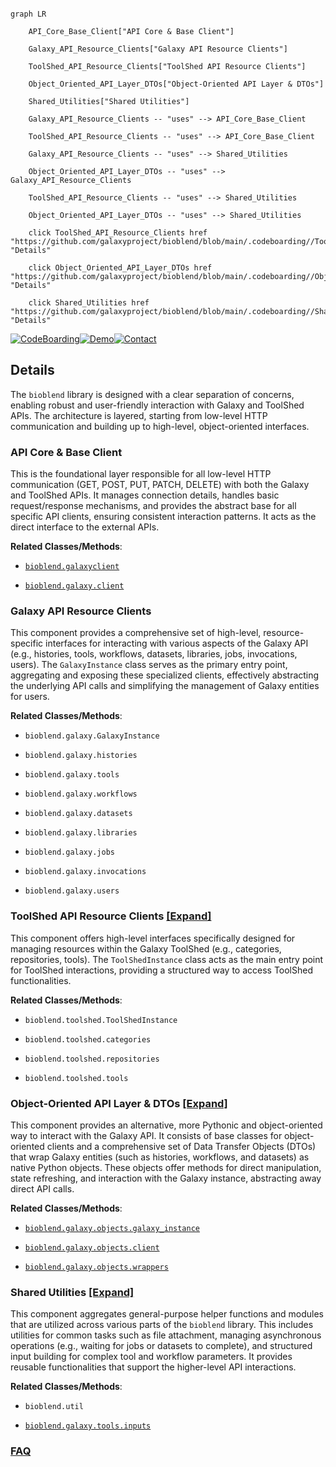 ```mermaid

graph LR

    API_Core_Base_Client["API Core & Base Client"]

    Galaxy_API_Resource_Clients["Galaxy API Resource Clients"]

    ToolShed_API_Resource_Clients["ToolShed API Resource Clients"]

    Object_Oriented_API_Layer_DTOs["Object-Oriented API Layer & DTOs"]

    Shared_Utilities["Shared Utilities"]

    Galaxy_API_Resource_Clients -- "uses" --> API_Core_Base_Client

    ToolShed_API_Resource_Clients -- "uses" --> API_Core_Base_Client

    Galaxy_API_Resource_Clients -- "uses" --> Shared_Utilities

    Object_Oriented_API_Layer_DTOs -- "uses" --> Galaxy_API_Resource_Clients

    ToolShed_API_Resource_Clients -- "uses" --> Shared_Utilities

    Object_Oriented_API_Layer_DTOs -- "uses" --> Shared_Utilities

    click ToolShed_API_Resource_Clients href "https://github.com/galaxyproject/bioblend/blob/main/.codeboarding//ToolShed_API_Resource_Clients.md" "Details"

    click Object_Oriented_API_Layer_DTOs href "https://github.com/galaxyproject/bioblend/blob/main/.codeboarding//Object_Oriented_API_Layer_DTOs.md" "Details"

    click Shared_Utilities href "https://github.com/galaxyproject/bioblend/blob/main/.codeboarding//Shared_Utilities.md" "Details"

```



[![CodeBoarding](https://img.shields.io/badge/Generated%20by-CodeBoarding-9cf?style=flat-square)](https://github.com/CodeBoarding/GeneratedOnBoardings)[![Demo](https://img.shields.io/badge/Try%20our-Demo-blue?style=flat-square)](https://www.codeboarding.org/demo)[![Contact](https://img.shields.io/badge/Contact%20us%20-%20contact@codeboarding.org-lightgrey?style=flat-square)](mailto:contact@codeboarding.org)



## Details



The `bioblend` library is designed with a clear separation of concerns, enabling robust and user-friendly interaction with Galaxy and ToolShed APIs. The architecture is layered, starting from low-level HTTP communication and building up to high-level, object-oriented interfaces.



### API Core & Base Client

This is the foundational layer responsible for all low-level HTTP communication (GET, POST, PUT, PATCH, DELETE) with both the Galaxy and ToolShed APIs. It manages connection details, handles basic request/response mechanisms, and provides the abstract base for all specific API clients, ensuring consistent interaction patterns. It acts as the direct interface to the external APIs.





**Related Classes/Methods**:



- <a href="https://github.com/galaxyproject/bioblend/blob/main/bioblend/galaxyclient.py" target="_blank" rel="noopener noreferrer">`bioblend.galaxyclient`</a>

- <a href="https://github.com/galaxyproject/bioblend/blob/main/bioblend/galaxy/client.py" target="_blank" rel="noopener noreferrer">`bioblend.galaxy.client`</a>





### Galaxy API Resource Clients

This component provides a comprehensive set of high-level, resource-specific interfaces for interacting with various aspects of the Galaxy API (e.g., histories, tools, workflows, datasets, libraries, jobs, invocations, users). The `GalaxyInstance` class serves as the primary entry point, aggregating and exposing these specialized clients, effectively abstracting the underlying API calls and simplifying the management of Galaxy entities for users.





**Related Classes/Methods**:



- `bioblend.galaxy.GalaxyInstance`

- `bioblend.galaxy.histories`

- `bioblend.galaxy.tools`

- `bioblend.galaxy.workflows`

- `bioblend.galaxy.datasets`

- `bioblend.galaxy.libraries`

- `bioblend.galaxy.jobs`

- `bioblend.galaxy.invocations`

- `bioblend.galaxy.users`





### ToolShed API Resource Clients [[Expand]](./ToolShed_API_Resource_Clients.md)

This component offers high-level interfaces specifically designed for managing resources within the Galaxy ToolShed (e.g., categories, repositories, tools). The `ToolShedInstance` class acts as the main entry point for ToolShed interactions, providing a structured way to access ToolShed functionalities.





**Related Classes/Methods**:



- `bioblend.toolshed.ToolShedInstance`

- `bioblend.toolshed.categories`

- `bioblend.toolshed.repositories`

- `bioblend.toolshed.tools`





### Object-Oriented API Layer & DTOs [[Expand]](./Object_Oriented_API_Layer_DTOs.md)

This component provides an alternative, more Pythonic and object-oriented way to interact with the Galaxy API. It consists of base classes for object-oriented clients and a comprehensive set of Data Transfer Objects (DTOs) that wrap Galaxy entities (such as histories, workflows, and datasets) as native Python objects. These objects offer methods for direct manipulation, state refreshing, and interaction with the Galaxy instance, abstracting away direct API calls.





**Related Classes/Methods**:



- <a href="https://github.com/galaxyproject/bioblend/blob/main/bioblend/galaxy/objects/galaxy_instance.py" target="_blank" rel="noopener noreferrer">`bioblend.galaxy.objects.galaxy_instance`</a>

- <a href="https://github.com/galaxyproject/bioblend/blob/main/bioblend/galaxy/objects/client.py" target="_blank" rel="noopener noreferrer">`bioblend.galaxy.objects.client`</a>

- <a href="https://github.com/galaxyproject/bioblend/blob/main/bioblend/galaxy/objects/wrappers.py" target="_blank" rel="noopener noreferrer">`bioblend.galaxy.objects.wrappers`</a>





### Shared Utilities [[Expand]](./Shared_Utilities.md)

This component aggregates general-purpose helper functions and modules that are utilized across various parts of the `bioblend` library. This includes utilities for common tasks such as file attachment, managing asynchronous operations (e.g., waiting for jobs or datasets to complete), and structured input building for complex tool and workflow parameters. It provides reusable functionalities that support the higher-level API interactions.





**Related Classes/Methods**:



- `bioblend.util`

- <a href="https://github.com/galaxyproject/bioblend/blob/main/bioblend/galaxy/tools/inputs.py" target="_blank" rel="noopener noreferrer">`bioblend.galaxy.tools.inputs`</a>









### [FAQ](https://github.com/CodeBoarding/GeneratedOnBoardings/tree/main?tab=readme-ov-file#faq)